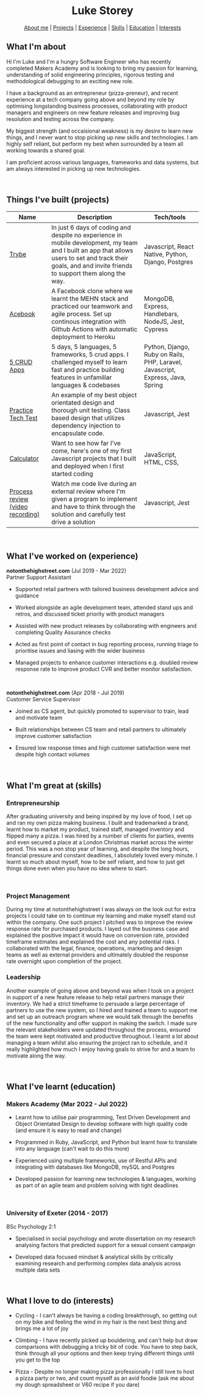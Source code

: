 <div align="center">

# Luke Storey

[About me](#about_me)   | [Projects](#projects) | [Experience](#experience) | [Skills](#skills) | [Education](#education) |  [Interests](#interests)

</div>

## <a name="about_me">What I'm about</a>

Hi I'm Luke and I'm a hungry Software Engineer who has recently completed Makers Academy and is looking to bring my passion for learning, understanding of solid engineering principles, rigorous testing and methodological debugging to an exciting new role.

I have a background as an entrepreneur (pizza-preneur), and recent experience at a tech company going above and beyond my role by optimising longstanding business processes, collaborating with product managers and engineers on new feature releases and improving bug resolution and testing across the company.

My biggest strength (and occaisional weakness) is my desire to learn new things, and I never want to stop picking up new skills and technologies. I am highly self reliant, but perform my best when surrounded by a team all working towards a shared goal.

I am proficient across various languages, frameworks and data systems, but am always interested in picking up new technologies.

<br>

## <a name="projects">Things I've built (projects)</a>

| Name                                                                 | Description                                                                                                                                                                                                | Tech/tools                                                                     |
| -------------------------------------------------------------------- | ---------------------------------------------------------------------------------------------------------------------------------------------------------------------------------------------------------- | ------------------------------------------------------------------------------ |
| [Trybe](https://github.com/lukestorey95/trybe-prod)                  | In just 6 days of coding and despite no experience in mobile development, my team and I built an app that allows users to set and track their goals, and and invite friends to support them along the way. | Javascript, React Native, Python, Django, Postgres                             |
| [Acebook](https://github.com/lukestorey95/acebook)                   | A Facebook clone where we learnt the MEHN stack and practiced our teamwork and agile process. Set up continous integration with Github Actions with automatic deployment to Heroku                         | MongoDB, Express, Handlebars, NodeJS, Jest, Cypress                            |
| [5 CRUD Apps](https://github.com/lukestorey95/CRUD-app)              | 5 days, 5 languages, 5 frameworks, 5 crud apps. I challenged myself to learn fast and practice building features in unfamiliar languages & codebases                                                       | Python, Django, Ruby on Rails, PHP, Laravel, Javascript, Express, Java, Spring |
| [Practice Tech Test](https://github.com/lukestorey95/Bank-Tech-Test) | An example of my best object orientated design and thorough unit testing. Class based design that utilizes dependency injection to encapsulate code.                                                       | Javascript, Jest                                                               |
| [Calculator](https://github.com/lukestorey95/calculator)             | Want to see how far I've come, here's one of my first Javascript projects that I built and deployed when I first started coding                                                                            | JavaScript, HTML, CSS,                                                         |
| [Process review (video recording)](https://youtu.be/T4AT-_YzCnM) | Watch me code live during an external review where I'm given a program to implement and have to think through the solution and carefully test drive a solution | Javascript, Jest

<br>

## <a name="experience">What I've worked on (experience)</a>

**notonthehighstreet.com** (Jul 2019 - Mar 2022)  
Partner Support Assistant

- Supported retail partners with tailored business development advice and guidance

- Worked alongside an agile development team, attended stand ups and retros, and discussed ticket priority with product managers
  
- Assisted with new product releases by collaborating with engineers and completing Quality Assurance checks
  
- Acted as first point of contact in bug reporting process, running triage to prioritise issues and liasing with the wider business

- Managed projects to enhance customer interactions e.g. doubled review response rate to improve product CVR and better monitor satisfaction.

<br>

**notonthehighstreet.com** (Apr 2018 - Jul 2019)  
Customer Service Supervisor

- Joined as CS agent, but quickly promoted to supervisor to train, lead and motivate team

- Built relationships between CS team and retail partners to ultimately improve customer satisfaction

- Ensured low response times and high customer satisfaction were met despite high contact volumes

<br>

## <a name="skills">What I'm great at (skills)</a>

### Entrepreneurship 

After graduating university and being inspired by my love of food, I set up and ran my own pizza making business. I built and trademarked a brand, learnt how to market my product, trained staff, managed inventory and flipped many a pizza. I was hired by a number of clients for parties, events and even secured a place at a London Christmas market across the winter period. This was a non stop year of learning, and despite the long hours, financial pressure and constant deadlines, I absolutely loved every minute. I learnt so much about myself, how to be self reliant, and how to just get things done even when you have no idea where to start.

<br>

### Project Management

During my time at notonthehighstreet I was always on the look out for extra projects I could take on to continue my learning and make myself stand out within the company. One such project I pitched was to improve the review response rate for purchased products. I layed out the business case and explained the positive impact it would have on conversion rate, provided timeframe estimates and explained the cost and any potential risks. I collaborated with the legal, finance, operations, marketing and design teams as well as external providers and ultimately doubled the response rate overnight upon completion of the project.

### Leadership

Another example of going above and beyond was when I took on a project in support of a new feature release to help retail partners manage their inventory. We had a strict timeframe to persuade a large percentage of partners to use the new system, so I hired and trained a team to support me and set up an outreach program where we would talk through the benefits of the new functionality and offer support in making the switch. I made sure the relevant stakeholders were updated throughout the process, ensured the team were kept motivated and productive throughout. I learnt a lot about managing a team whilst also ensuring the project ran to schedule, and it really highlighted how much I enjoy having goals to strive for and a team to motivate along the way.

<br>

## <a name="education">What I've learnt (education)</a>

### Makers Academy (Mar 2022 - Jul 2022)

- Learnt how to utilise pair programming, Test Driven Development and Object Orientated Design to develop software with high quality code (and ensure it is easy to read and change)
  
- Programmed in Ruby, JavaScript, and Python but learnt how to translate into any language (can't wait to do this more)
  
- Experienced using multiple frameworks, use of Restful APIs and integrating with databases like MongoDB, mySQL and Postgres
  
- Developed passion for learning new technologies & languages, working as part of an agile team and problem solving with tight deadlines

<br>

### University of Exeter (2014 - 2017)
BSc Psychology 2:1

- Specialised in social psychology and wrote dissertation on my research analysing factors that predicted support for a sexual consent campaign
  
- Developed data focused mindset & analytical skills by critically examining research and performing complex data analysis across multiple data sets

<br>

## <a name="interests">What I love to do (interests)</a>

- Cycling - I can't always be having a coding breakthrough, so getting out on my bike and feeling the wind in my hair is the next best thing and brings me a lot of joy

- Climbing - I have recently picked up bouldering, and can't help but draw comparisons with debugging a tricky bit of code. You have to step back, think through all your options and then keep trying different things until you get to the top
  
- Pizza - Despite no longer making pizza professionally I still love to host a pizza party or two, and count myself as an avid foodie (ask me about my dough spreadsheet or V60 recipe if you dare)


